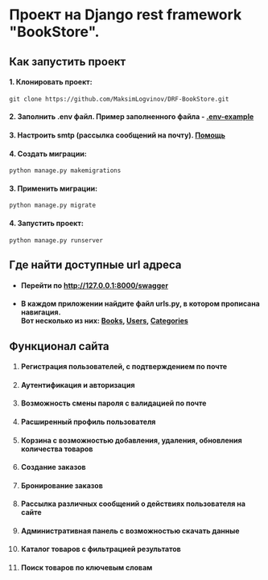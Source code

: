 # Проект на Django rest framework "BookStore".

## Как запустить проект
#### 1. Клонировать проект: <br>
```git clone https://github.com/MaksimLogvinov/DRF-BookStore.git```
#### 2. Заполнить .env файл. Пример заполненного файла - [.env-example](https://github.com/MaksimLogvinov/DRF-BookStore/tree/main/Books/.env-example)
#### 3. Настроить smtp (рассылка сообщений на почту). [Помощь](https://firstvds.ru/technology/yandex-mail-for-domain)
#### 4. Создать миграции: <br>
```python manage.py makemigrations ```
#### 3. Применить миграции: <br>
```python manage.py migrate ```       
#### 4. Запустить проект: <br>
```python manage.py runserver ```

## Где найти доступные url адреса 
- #### Перейти по http://127.0.0.1:8000/swagger
- #### В каждом приложении найдите файл urls.py, в котором прописана навигация. <br> Вот несколько из них: [Books](https://github.com/MaksimLogvinov/DRF-BookStore/blob/main/Books/Books/urls.py), [Users](https://github.com/MaksimLogvinov/DRF-BookStore/blob/main/Books/apps/users/urls.py), [Categories](https://github.com/MaksimLogvinov/DRF-BookStore/blob/main/Books/apps/categories/urls.py)

## Функционал сайта
1. #### Регистрация пользователей, с подтверждением по почте
2. #### Аутентификация и авторизация
3. #### Возможность смены пароля с валидацией по почте
4. #### Расширенный профиль пользователя
5. #### Корзина с возможностью добавления, удаления, обновления количества товаров
6. #### Создание заказов
7. #### Бронирование заказов
8. #### Рассылка различных сообщений о действиях пользователя на сайте
9. #### Административная панель с возможностью скачать данные
10. #### Каталог товаров с фильтрацией результатов
11. #### Поиск товаров по ключевым словам

